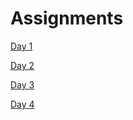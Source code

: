 # Assignments

[Day 1](./assignments/day%201/video_games.ipynb)

[Day 2](./assignments/day%202/)

[Day 3](./assignments/day%203/)

[Day 4](./assignments/day%204/Tensorflow_keras_API.ipynb)
